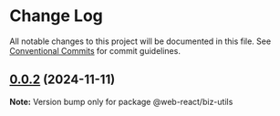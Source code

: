 # Change Log

All notable changes to this project will be documented in this file.
See [Conventional Commits](https://conventionalcommits.org) for commit guidelines.

## [0.0.2](https://github.com/weidyg/web-react/compare/@web-react/biz-utils@0.0.2...@web-react/biz-utils@0.0.2) (2024-11-11)

**Note:** Version bump only for package @web-react/biz-utils
